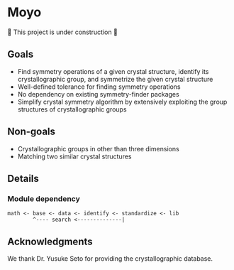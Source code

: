 # Moyo

🚧 This project is under construction 🚧

## Goals

- Find symmetry operations of a given crystal structure, identify its crystallographic group, and symmetrize the given crystal structure
- Well-defined tolerance for finding symmetry operations
- No dependency on existing symmetry-finder packages
- Simplify crystal symmetry algorithm by extensively exploiting the group structures of crystallographic groups

## Non-goals

- Crystallographic groups in other than three dimensions
- Matching two similar crystal structures

## Details

### Module dependency

```
math <- base <- data <- identify <- standardize <- lib
        ^---- search <--------------|
```

## Acknowledgments

We thank Dr. Yusuke Seto for providing the crystallographic database.
